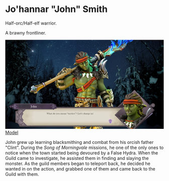 # Jo'hannar "John" Smith

Half-orc/Half-elf warrior.

A brawny frontliner.

![John](/img/players/John-tactical.webp) [Model](https://www.heroforge.com/load_config%3D33582046/)

John grew up learning blacksmithing and combat from his orcish father "Clint". During the *Song of Morningvale* missions, he one of the only ones to notice when the town started being devoured by a False Hydra. When the Guild came to investigate, he assisted them in finding and slaying the monster. As the guild members began to teleport back, he decided he wanted in on the action, and grabbed one of them and came back to the Guild with them.
